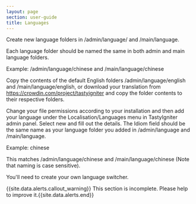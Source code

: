 ```yaml
---
layout: page
section: user-guide
title: Languages
---
```

Create new language folders in /admin/language/ and /main/language.

Each language folder should be named the same in both admin and main language folders.

Example: /admin/language/chinese and /main/language/chinese

Copy the contents of the default English folders /admin/language/english and /main/language/english, or download your translation from https://crowdin.com/project/tastyigniter and copy the folder contents to their respective folders.

Change your file permissions according to your installation and then add your language under the Localisation/Languages menu in TastyIgniter admin panel. Select new and fill out the details. The Idiom field should be the same name as your language folder you added in /admin/language and /main/language.

Example: chinese

This matches /admin/language/chinese and /main/language/chinese (Note that naming is case sensitive).

You'll need to create your own language switcher.

{{site.data.alerts.callout_warning}} This section is incomplete. Please help to improve it.{{site.data.alerts.end}}
